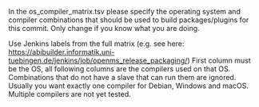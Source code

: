 In the os_compiler_matrix.tsv please specify
the operating system and compiler combinations
that should be used to build packages/plugins
for this commit.
Only change if you know what you are doing.

Use Jenkins labels from the full matrix
(e.g. see here: https://abibuilder.informatik.uni-tuebingen.de/jenkins/job/openms_release_packaging/)
First column must be the OS, all following
columns are the compilers used on that OS.
Combinations that do not have a slave that
can run them are ignored.
Usually you want exactly one compiler for
Debian, Windows and macOS. Multiple compilers
are not yet tested.
